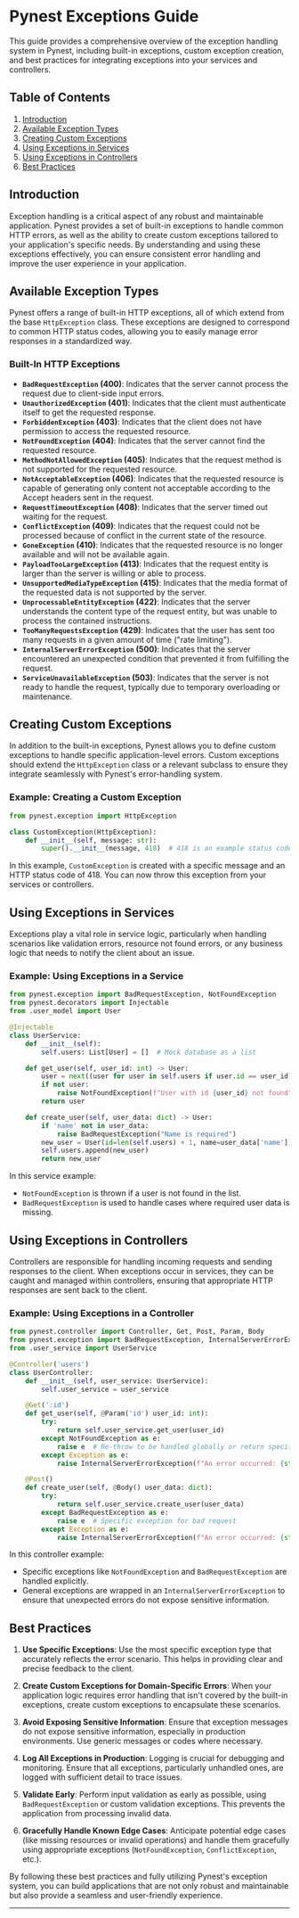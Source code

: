 # Pynest Exceptions Guide

This guide provides a comprehensive overview of the exception handling system in Pynest, including built-in exceptions, custom exception creation, and best practices for integrating exceptions into your services and controllers.

## Table of Contents

1. [Introduction](#introduction)
2. [Available Exception Types](#available-exception-types)
3. [Creating Custom Exceptions](#creating-custom-exceptions)
4. [Using Exceptions in Services](#using-exceptions-in-services)
5. [Using Exceptions in Controllers](#using-exceptions-in-controllers)
6. [Best Practices](#best-practices)

## Introduction

Exception handling is a critical aspect of any robust and maintainable application. Pynest provides a set of built-in exceptions to handle common HTTP errors, as well as the ability to create custom exceptions tailored to your application's specific needs. By understanding and using these exceptions effectively, you can ensure consistent error handling and improve the user experience in your application.

## Available Exception Types

Pynest offers a range of built-in HTTP exceptions, all of which extend from the base `HttpException` class. These exceptions are designed to correspond to common HTTP status codes, allowing you to easily manage error responses in a standardized way.

### Built-In HTTP Exceptions

- **`BadRequestException` (400)**: Indicates that the server cannot process the request due to client-side input errors.
- **`UnauthorizedException` (401)**: Indicates that the client must authenticate itself to get the requested response.
- **`ForbiddenException` (403)**: Indicates that the client does not have permission to access the requested resource.
- **`NotFoundException` (404)**: Indicates that the server cannot find the requested resource.
- **`MethodNotAllowedException` (405)**: Indicates that the request method is not supported for the requested resource.
- **`NotAcceptableException` (406)**: Indicates that the requested resource is capable of generating only content not acceptable according to the Accept headers sent in the request.
- **`RequestTimeoutException` (408)**: Indicates that the server timed out waiting for the request.
- **`ConflictException` (409)**: Indicates that the request could not be processed because of conflict in the current state of the resource.
- **`GoneException` (410)**: Indicates that the requested resource is no longer available and will not be available again.
- **`PayloadTooLargeException` (413)**: Indicates that the request entity is larger than the server is willing or able to process.
- **`UnsupportedMediaTypeException` (415)**: Indicates that the media format of the requested data is not supported by the server.
- **`UnprocessableEntityException` (422)**: Indicates that the server understands the content type of the request entity, but was unable to process the contained instructions.
- **`TooManyRequestsException` (429)**: Indicates that the user has sent too many requests in a given amount of time ("rate limiting").
- **`InternalServerErrorException` (500)**: Indicates that the server encountered an unexpected condition that prevented it from fulfilling the request.
- **`ServiceUnavailableException` (503)**: Indicates that the server is not ready to handle the request, typically due to temporary overloading or maintenance.

## Creating Custom Exceptions

In addition to the built-in exceptions, Pynest allows you to define custom exceptions to handle specific application-level errors. Custom exceptions should extend the `HttpException` class or a relevant subclass to ensure they integrate seamlessly with Pynest's error-handling system.

### Example: Creating a Custom Exception

```python
from pynest.exception import HttpException

class CustomException(HttpException):
    def __init__(self, message: str):
        super().__init__(message, 418)  # 418 is an example status code
```

In this example, `CustomException` is created with a specific message and an HTTP status code of 418. You can now throw this exception from your services or controllers.

## Using Exceptions in Services

Exceptions play a vital role in service logic, particularly when handling scenarios like validation errors, resource not found errors, or any business logic that needs to notify the client about an issue.

### Example: Using Exceptions in a Service

```python
from pynest.exception import BadRequestException, NotFoundException
from pynest.decorators import Injectable
from .user_model import User

@Injectable
class UserService:
    def __init__(self):
        self.users: List[User] = []  # Mock database as a list

    def get_user(self, user_id: int) -> User:
        user = next((user for user in self.users if user.id == user_id), None)
        if not user:
            raise NotFoundException(f"User with id {user_id} not found")
        return user

    def create_user(self, user_data: dict) -> User:
        if 'name' not in user_data:
            raise BadRequestException("Name is required")
        new_user = User(id=len(self.users) + 1, name=user_data['name'])
        self.users.append(new_user)
        return new_user
```

In this service example:
- `NotFoundException` is thrown if a user is not found in the list.
- `BadRequestException` is used to handle cases where required user data is missing.

## Using Exceptions in Controllers

Controllers are responsible for handling incoming requests and sending responses to the client. When exceptions occur in services, they can be caught and managed within controllers, ensuring that appropriate HTTP responses are sent back to the client.

### Example: Using Exceptions in a Controller

```python
from pynest.controller import Controller, Get, Post, Param, Body
from pynest.exception import BadRequestException, InternalServerErrorException
from .user_service import UserService

@Controller('users')
class UserController:
    def __init__(self, user_service: UserService):
        self.user_service = user_service

    @Get(':id')
    def get_user(self, @Param('id') user_id: int):
        try:
            return self.user_service.get_user(user_id)
        except NotFoundException as e:
            raise e  # Re-throw to be handled globally or return specific response
        except Exception as e:
            raise InternalServerErrorException(f"An error occurred: {str(e)}")

    @Post()
    def create_user(self, @Body() user_data: dict):
        try:
            return self.user_service.create_user(user_data)
        except BadRequestException as e:
            raise e  # Specific exception for bad request
        except Exception as e:
            raise InternalServerErrorException(f"An error occurred: {str(e)}")
```

In this controller example:
- Specific exceptions like `NotFoundException` and `BadRequestException` are handled explicitly.
- General exceptions are wrapped in an `InternalServerErrorException` to ensure that unexpected errors do not expose sensitive information.

## Best Practices

1. **Use Specific Exceptions**: Use the most specific exception type that accurately reflects the error scenario. This helps in providing clear and precise feedback to the client.

2. **Create Custom Exceptions for Domain-Specific Errors**: When your application logic requires error handling that isn't covered by the built-in exceptions, create custom exceptions to encapsulate these scenarios.

3. **Avoid Exposing Sensitive Information**: Ensure that exception messages do not expose sensitive information, especially in production environments. Use generic messages or codes where necessary.

4. **Log All Exceptions in Production**: Logging is crucial for debugging and monitoring. Ensure that all exceptions, particularly unhandled ones, are logged with sufficient detail to trace issues.

5. **Validate Early**: Perform input validation as early as possible, using `BadRequestException` or custom validation exceptions. This prevents the application from processing invalid data.

6. **Gracefully Handle Known Edge Cases**: Anticipate potential edge cases (like missing resources or invalid operations) and handle them gracefully using appropriate exceptions (`NotFoundException`, `ConflictException`, etc.).

By following these best practices and fully utilizing Pynest's exception system, you can build applications that are not only robust and maintainable but also provide a seamless and user-friendly experience.

--- 
